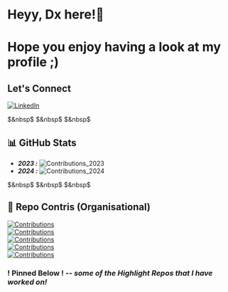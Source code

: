 # Heyy, Dx here!👋
# Hope you enjoy having a look at my profile ;)

## Let's Connect
[![LinkedIn](https://img.shields.io/badge/LinkedIn-0077B5?style=for-the-badge&logo=linkedin&logoColor=white)](https://www.linkedin.com/in/daksh-shah-dx11/)

$&nbsp$
$&nbsp$
$&nbsp$

## 📊 GitHub Stats
- ***2023 :*** ![Contributions_2023](https://img.shields.io/badge/261_Contris-pink)
- ***2024 :*** ![Contributions_2024](https://img.shields.io/badge/128_Contris-pink)

$&nbsp$
$&nbsp$
$&nbsp$

## 🎯 Repo Contris (Organisational)
[![Contributions](https://img.shields.io/badge/SERC-Network%20File%20System-blue)](https://github.com/serc-courses/final-project-021)\
[![Contributions](https://img.shields.io/badge/SERC-MP3-blue)](https://github.com/serc-courses/mini-project-3-Daxvshah11)\
[![Contributions](https://img.shields.io/badge/SERC-MP2-blue)](https://github.com/serc-courses/mini-project-2-Daxvshah11)\
[![Contributions](https://img.shields.io/badge/SERC-MP1-blue)](https://github.com/serc-courses/mini-project-1-Daxvshah11)\
[![Contributions](https://img.shields.io/badge/SERC-MP0-blue)](https://github.com/serc-courses/mini-project-0-Daxvshah11)



### ! Pinned Below ! -- _some of the Highlight Repos that I have worked on!_
